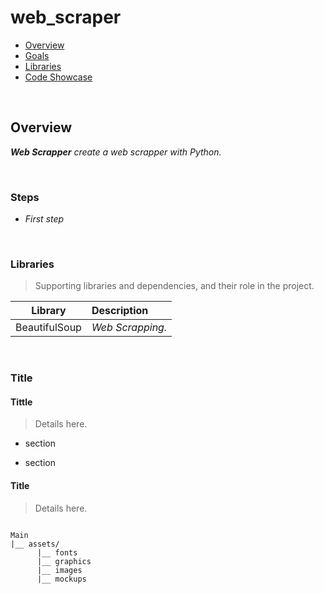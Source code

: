 # web_scraper <!-- omit in toc -->

- [Overview](#overview)
- [Goals](#goals)
- [Libraries](#libraries)
- [Code Showcase](#code-showcase)

<br>

## Overview

_**Web Scrapper** create a web scrapper with Python._

<br>

### Steps

- _First step_

<br>

### Libraries

> Supporting libraries and dependencies, and their role in the project.

|    Library    | Description      |
| :-----------: | :--------------- |
| BeautifulSoup | _Web Scrapping._ |

<br>

### Title

#### Tittle

> Details here.

- section

- section

#### Title

> Details here.

```structure

Main
|__ assets/
      |__ fonts
      |__ graphics
      |__ images
      |__ mockups

```
